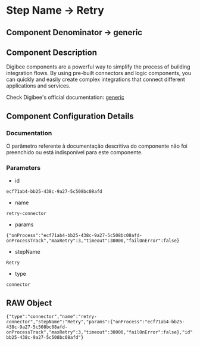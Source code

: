 # Step Name -> Retry
## Component Denominator -> generic

## Component Description

Digibee components are a powerful way to simplify the process of building integration flows. By using pre-built connectors and logic components, you can quickly and easily create complex integrations that connect different applications and services.

Check Digibee's official documentation: [generic](https://docs.digibee.com/documentation "Digibee documentation")

## Component Configuration Details
### Documentation

O parâmetro referente à documentação descritiva do componente não foi preenchido ou está indisponível para este componente.

### Parameters

* id
```
ecf71ab4-bb25-438c-9a27-5c508bc08afd
```

* name
```
retry-connector
```

* params
```
{"onProcess":"ecf71ab4-bb25-438c-9a27-5c508bc08afd-onProcessTrack","maxRetry":3,"timeout":30000,"failOnError":false}
```

* stepName
```
Retry
```

* type
```
connector
```


## RAW Object

```
{"type":"connector","name":"retry-connector","stepName":"Retry","params":{"onProcess":"ecf71ab4-bb25-438c-9a27-5c508bc08afd-onProcessTrack","maxRetry":3,"timeout":30000,"failOnError":false},"id":"ecf71ab4-bb25-438c-9a27-5c508bc08afd"}
```